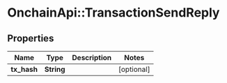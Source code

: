 # OnchainApi::TransactionSendReply

## Properties
Name | Type | Description | Notes
------------ | ------------- | ------------- | -------------
**tx_hash** | **String** |  | [optional] 


